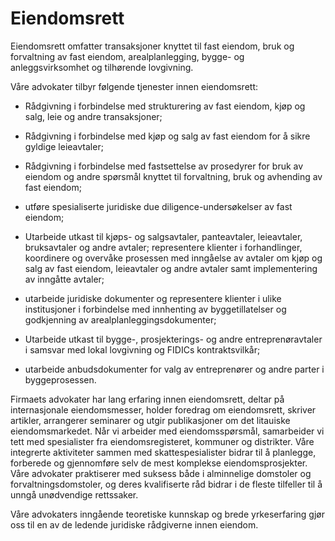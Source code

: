# Eiendomsrett

Eiendomsrett omfatter transaksjoner knyttet til fast eiendom, bruk og forvaltning av fast eiendom, arealplanlegging, bygge- og anleggsvirksomhet og tilhørende lovgivning.

Våre advokater tilbyr følgende tjenester innen eiendomsrett:

- Rådgivning i forbindelse med strukturering av fast eiendom, kjøp og salg, leie og andre transaksjoner;

- Rådgivning i forbindelse med kjøp og salg av fast eiendom for å sikre gyldige leieavtaler;

- Rådgivning i forbindelse med fastsettelse av prosedyrer for bruk av eiendom og andre spørsmål knyttet til forvaltning, bruk og avhending av fast eiendom;

- utføre spesialiserte juridiske due diligence-undersøkelser av fast eiendom;

- Utarbeide utkast til kjøps- og salgsavtaler, panteavtaler, leieavtaler, bruksavtaler og andre avtaler;
representere klienter i forhandlinger, koordinere og overvåke prosessen med inngåelse av avtaler om kjøp og salg av fast eiendom, leieavtaler og andre avtaler samt implementering av inngåtte avtaler;

- utarbeide juridiske dokumenter og representere klienter i ulike institusjoner i forbindelse med innhenting av byggetillatelser og godkjenning av arealplanleggingsdokumenter;

- Utarbeide utkast til bygge-, prosjekterings- og andre entreprenøravtaler i samsvar med lokal lovgivning og FIDICs kontraktsvilkår;

- utarbeide anbudsdokumenter for valg av entreprenører og andre parter i byggeprosessen.

Firmaets advokater har lang erfaring innen eiendomsrett, deltar på internasjonale eiendomsmesser, holder foredrag om eiendomsrett, skriver artikler, arrangerer seminarer og utgir publikasjoner om det litauiske eiendomsmarkedet. Når vi arbeider med eiendomsspørsmål, samarbeider vi tett med spesialister fra eiendomsregisteret, kommuner og distrikter. Våre integrerte aktiviteter sammen med skattespesialister bidrar til å planlegge, forberede og gjennomføre selv de mest komplekse eiendomsprosjekter. Våre advokater praktiserer med suksess både i alminnelige domstoler og forvaltningsdomstoler, og deres kvalifiserte råd bidrar i de fleste tilfeller til å unngå unødvendige rettssaker.

Våre advokaters inngående teoretiske kunnskap og brede yrkeserfaring gjør oss til en av de ledende juridiske rådgiverne innen eiendom.

